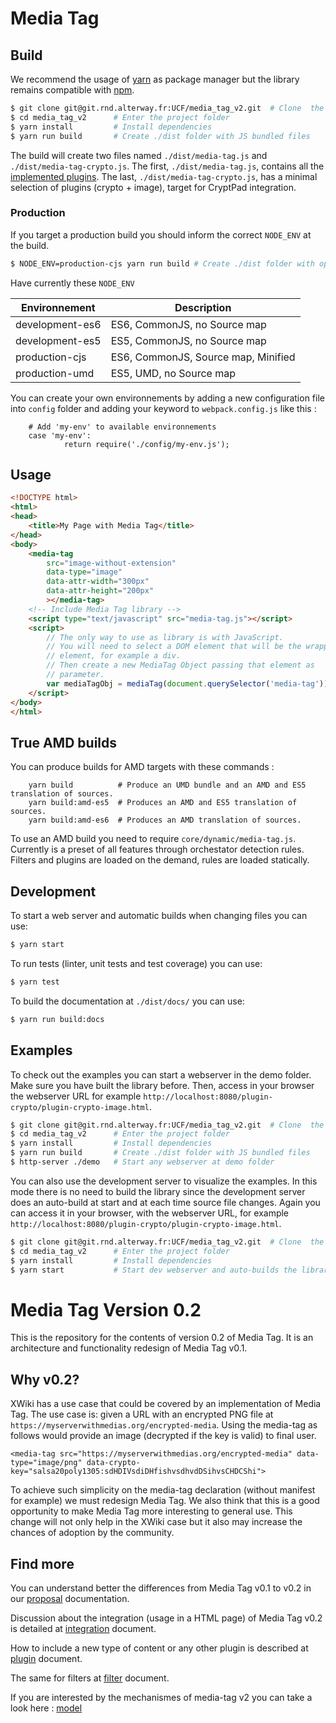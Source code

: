 # Media Tag

## Build

We recommend the usage of [yarn](https://yarnpkg.com/) as package
manager but the library remains compatible with
[npm](https://www.npmjs.com/).

```sh
$ git clone git@git.rnd.alterway.fr:UCF/media_tag_v2.git  # Clone  the project
$ cd media_tag_v2      # Enter the project folder
$ yarn install         # Install dependencies
$ yarn run build       # Create ./dist folder with JS bundled files
```

The build will create two files named `./dist/media-tag.js` and
`./dist/media-tag-crypto.js`. The first, `./dist/media-tag.js`,
contains all the [implemented plugins](docs/plugin-implemented.md).
The last, `./dist/media-tag-crypto.js`, has a minimal selection of
plugins (crypto + image), target for CryptPad integration.

### Production

If you target a production build you should inform the correct
`NODE_ENV` at the build.

```sh
$ NODE_ENV=production-cjs yarn run build # Create ./dist folder with optimized JS bundled files
```

Have currently these `NODE_ENV`

|    Environnement    |    Description    |
|    -------------    |    -----------    |
|   development-es6   | ES6, CommonJS, no Source map |
|   development-es5   | ES5, CommonJS, no Source map |
|   production-cjs    | ES6, CommonJS, Source map, Minified  |
|   production-umd    | ES5, UMD, no Source map |

You can create your own environnements by adding a new configuration file into `config` folder and 
adding your keyword to `webpack.config.js` like this :

```
	# Add 'my-env' to available environnements
	case 'my-env':
			return require('./config/my-env.js');
```

## Usage

```html
<!DOCTYPE html>
<html>
<head>
	<title>My Page with Media Tag</title>
</head>
<body>
	<media-tag
		src="image-without-extension"
        data-type="image"
        data-attr-width="300px"
        data-attr-height="200px"
        ></media-tag>
	<!-- Include Media Tag library -->
	<script type="text/javascript" src="media-tag.js"></script>
	<script>
		// The only way to use as library is with JavaScript.
		// You will need to select a DOM element that will be the wrapper
		// element, for example a div.
		// Then create a new MediaTag Object passing that element as
		// parameter.
		var mediaTagObj = mediaTag(document.querySelector('media-tag'));
	</script>
</body>
</html>
```

## True AMD builds



You can produce builds for AMD targets with these commands :

```
	yarn build 			# Produce an UMD bundle and an AMD and ES5 translation of sources.
	yarn build:amd-es5 	# Produces an AMD and ES5 translation of sources. 
	yarn build:amd-es6 	# Produces an AMD translation of sources.
```

To use an AMD build you need to require ```core/dynamic/media-tag.js```.
Currently is a preset of all features through orchestator detection rules.
Filters and plugins are loaded on the demand, rules are loaded statically.


## Development

To start a web server and automatic builds when changing files you can
use:

```sh
$ yarn start
```

To run tests (linter, unit tests and test coverage) you can use:

```sh
$ yarn test
```

To build the documentation at `./dist/docs/` you can use:

```sh
$ yarn run build:docs
```

## Examples

To check out the examples you can start a webserver in the demo
folder. Make sure you have built the library before. Then, access in
your browser the webserver URL for example
`http://localhost:8080/plugin-crypto/plugin-crypto-image.html`.

```sh
$ git clone git@git.rnd.alterway.fr:UCF/media_tag_v2.git  # Clone  the project
$ cd media_tag_v2      # Enter the project folder
$ yarn install         # Install dependencies
$ yarn run build       # Create ./dist folder with JS bundled files
$ http-server ./demo   # Start any webserver at demo folder
```

You can also use the development server to visualize the examples. In
this mode there is no need to build the library since the development
server does an auto-build at start and at each time source file
changes. Again you can access it in your browser, with the webserver
URL, for example
`http://localhost:8080/plugin-crypto/plugin-crypto-image.html`.

```sh
$ git clone git@git.rnd.alterway.fr:UCF/media_tag_v2.git  # Clone  the project
$ cd media_tag_v2      # Enter the project folder
$ yarn install         # Install dependencies
$ yarn start           # Start dev webserver and auto-builds the library
```

# Media Tag Version 0.2

This is the repository for the contents of version 0.2 of Media Tag.
It is an architecture and functionality redesign of Media Tag v0.1.

## Why v0.2?

XWiki has a use case that could be covered by an implementation of
Media Tag. The use case is: given a URL with an encrypted PNG file at
`https://myserverwithmedias.org/encrypted-media`. Using the media-tag
as follows would provide an image (decrypted if the key is valid) to
final user.

```
<media-tag src="https://myserverwithmedias.org/encrypted-media" data-type="image/png" data-crypto-key="salsa20poly1305:sdHDIVsdiDHfishvsdhvdDSihvsCHDCShi">
```
To achieve such simplicity on the media-tag declaration (without
manifest for example) we must redesign Media Tag. We also think that
this is a good opportunity to make Media Tag more interesting to
general use. This change will not only help in the XWiki case but it
also may increase the chances of adoption by the community.

## Find more

You can understand better the differences from Media Tag v0.1 to v0.2
in our [proposal](docs/proposal.md) documentation.

Discussion about the integration (usage in a HTML page) of Media Tag
v0.2 is detailed at [integration](docs/integration.md) document.

How to include a new type of content or any other plugin is described
at [plugin](docs/plugin.md) document.

The same for filters at [filter](docs/filter.md) document.

If you are interested by the mechanismes of media-tag v2 you can take a look here : [model](docs/model)
